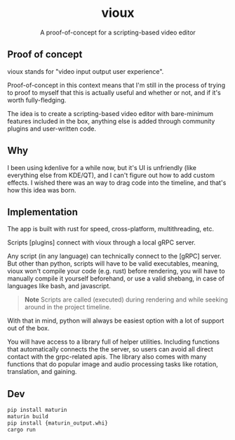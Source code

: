<div align="center">

# vioux

A proof-of-concept for a scripting-based video editor

</div>

## Proof of concept

vioux stands for "video input output user experience".

Proof-of-concept in this context means that I'm still in the process of trying to proof to myself that this is actually useful and whether or not, and if it's worth fully-fledging.

The idea is to create a scripting-based video editor with bare-minimum features included in the box, anything else is added through community plugins and user-written code.

## Why

I been using kdenlive for a while now, but it's UI is unfriendly (like everything else from KDE/QT), and I can't figure out how to add custom effects. I wished there was an way to drag code into the timeline, and that's how this idea was born.

## Implementation

The app is built with rust for speed, cross-platform, multithreading, etc.

<!-- The UI uses [dioxus](https://github.com/DioxusLabs/dioxus) which is a react-like GUI library that uses webview, because css is the best human innovation since fire and [iced](https://github.com/iced-rs/iced) is not yet production-ready. -->

Scripts [plugins] connect with vioux through a local gRPC server.

Any script (in any language) can technically connect to the [gRPC] server. But other than python, scripts will have to be valid executables, meaning, vioux won't compile your code (e.g. rust) before rendering, you will have to manually compile it yourself beforehand, or use a valid shebang, in case of languages like bash, and javascript.

> **Note**
> Scripts are called (executed) during rendering and while seeking around in the project timeline.

With that in mind, python will always be easiest option with a lot of support out of the box.

You will have access to a library full of helper utilities. Including functions that automatically connects the the server, so users can avoid all direct contact with the grpc-related apis. The library also comes with many functions that do popular image and audio processing tasks like rotation, translation, and gaining.

## Dev


```bash
pip install maturin
maturin build
pip install {maturin_output.whi}
cargo run 
```